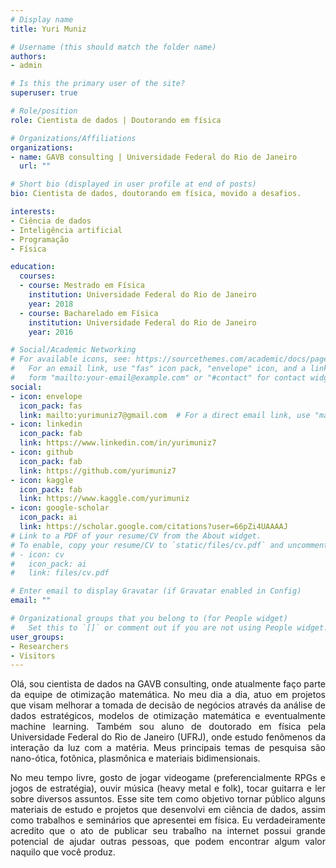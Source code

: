 ```yaml
---
# Display name
title: Yuri Muniz

# Username (this should match the folder name)
authors:
- admin

# Is this the primary user of the site?
superuser: true

# Role/position
role: Cientista de dados | Doutorando em física

# Organizations/Affiliations
organizations:
- name: GAVB consulting | Universidade Federal do Rio de Janeiro
  url: ""

# Short bio (displayed in user profile at end of posts)
bio: Cientista de dados, doutorando em física, movido a desafios.

interests:
- Ciência de dados
- Inteligência artificial
- Programação
- Física

education:
  courses:
  - course: Mestrado em Física
    institution: Universidade Federal do Rio de Janeiro
    year: 2018
  - course: Bacharelado em Física
    institution: Universidade Federal do Rio de Janeiro
    year: 2016

# Social/Academic Networking
# For available icons, see: https://sourcethemes.com/academic/docs/page-builder/#icons
#   For an email link, use "fas" icon pack, "envelope" icon, and a link in the
#   form "mailto:your-email@example.com" or "#contact" for contact widget.
social:
- icon: envelope
  icon_pack: fas
  link: mailto:yurimuniz7@gmail.com  # For a direct email link, use "mailto:test@example.org".
- icon: linkedin
  icon_pack: fab
  link: https://www.linkedin.com/in/yurimuniz7
- icon: github
  icon_pack: fab
  link: https://github.com/yurimuniz7
- icon: kaggle
  icon_pack: fab
  link: https://www.kaggle.com/yurimuniz
- icon: google-scholar
  icon_pack: ai
  link: https://scholar.google.com/citations?user=66pZi4UAAAAJ
# Link to a PDF of your resume/CV from the About widget.
# To enable, copy your resume/CV to `static/files/cv.pdf` and uncomment the lines below.
# - icon: cv
#   icon_pack: ai
#   link: files/cv.pdf

# Enter email to display Gravatar (if Gravatar enabled in Config)
email: ""

# Organizational groups that you belong to (for People widget)
#   Set this to `[]` or comment out if you are not using People widget.
user_groups:
- Researchers
- Visitors
---
```


<p align="justify">Olá, sou cientista de dados na GAVB consulting, onde atualmente faço parte da equipe de otimização matemática. No meu dia a dia, atuo em projetos que visam melhorar a tomada de decisão de negócios através da análise de dados estratégicos, modelos de otimização matemática e eventualmente machine learning. Também sou aluno de doutorado em física pela Universidade Federal do Rio de Janeiro (UFRJ), onde estudo fenômenos da interação da luz com a matéria. Meus principais temas de pesquisa são nano-ótica, fotônica, plasmônica e materiais bidimensionais.</p>

<p align="justify">No meu tempo livre, gosto de jogar videogame (preferencialmente RPGs e jogos de estratégia), ouvir música (heavy metal e folk), tocar guitarra e ler sobre diversos assuntos. Esse site tem como objetivo tornar público alguns materiais de estudo e projetos que desenvolvi em ciência de dados, assim como trabalhos e seminários que apresentei em física. Eu verdadeiramente acredito que o ato de publicar seu trabalho na internet possui grande potencial de ajudar outras pessoas, que podem encontrar algum valor naquilo que você produz.</p>   

